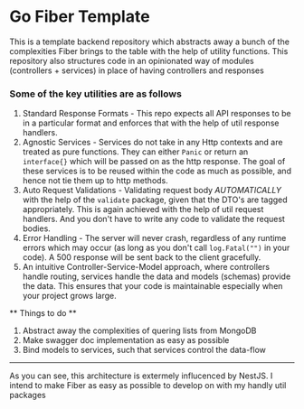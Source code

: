 # Go Fiber Template

This is a template backend repository which abstracts away a bunch of the complexities Fiber brings to the table with the help of utility functions.
This repository also structures code in an opinionated way of modules (controllers + services) in place of having controllers and responses

### Some of the key utilities are as follows

1. Standard Response Formats - This repo expects all API responses to be in a particular format and enforces that with the help of util response handlers.
2. Agnostic Services - Services do not take in any Http contexts and are treated as pure functions. They can either `Panic` or return an `interface{}` which will be passed on as the http response. The goal of these services is to be reused within the code as much as possible, and hence not tie them up to http methods.
3. Auto Request Validations - Validating request body _AUTOMATICALLY_ with the help of the `validate` package, given that the DTO's are tagged appropriately. This is again achieved with the help of util request handlers. And you don't have to write any code to validate the request bodies.
4. Error Handling - The server will never crash, regardless of any runtime errors which may occur (as long as you don't call `log.Fatal("")` in your code). A 500 response will be sent back to the client gracefully.
5. An intuitive Controller-Service-Model approach, where controllers handle routing, services handle the data and models (schemas) provide the data. This ensures that your code is maintainable especially when your project grows large.

** Things to do **

1. Abstract away the complexities of quering lists from MongoDB
2. Make swagger doc implementation as easy as possible
3. Bind models to services, such that services control the data-flow

---

As you can see, this architecture is extermely influcenced by NestJS. I intend to make Fiber as easy as possible to develop on with my handly util packages
